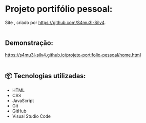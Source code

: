 # Projeto portifólio pessoal:

  Site , criado por https://github.com/S4mu3l-Silv4.
  <br>
  <br>
## Demonstração:

  https://s4mu3l-silv4.github.io/projeto-portifolio-pessoal/home.html
  <br>
  <br>
## 📦 Tecnologias utilizadas:

  - HTML
  - CSS
  - JavaScript
  - Git
  - GitHub
  - Visual Studio Code

